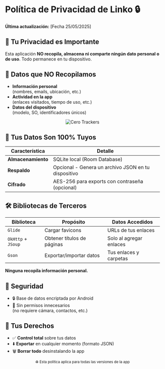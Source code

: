 # Política de Privacidad de Linko 🔒

**Última actualización:** [Fecha 25/05/2025]

## 📌 Tu Privacidad es Importante  
Esta aplicación **NO recopila, almacena ni comparte ningún dato personal o de uso**. Todo permanece en tu dispositivo.

## 🚫 Datos que NO Recopilamos
- **Información personal**  
  (nombres, emails, ubicación, etc.)
- **Actividad en la app**  
  (enlaces visitados, tiempo de uso, etc.)
- **Datos del dispositivo**  
  (modelo, SO, identificadores únicos)

<div align="center">
  <img src="https://img.shields.io/badge/0%20Trackers-100%25%20Privado-brightgreen" alt="Cero Trackers">
</div>

## 💾 Tus Datos Son 100% Tuyos
| Característica | Detalle |
|----------------|---------|
| **Almacenamiento** | SQLite local (Room Database) |
| **Respaldo** | Opcional - Genera un archivo JSON en tu dispositivo |
| **Cifrado** | AES-256 para exports con contraseña (opcional) |

## 🛠️ Bibliotecas de Terceros
| Biblioteca | Propósito | Datos Accedidos |
|------------|-----------|------------------|
| `Glide` | Cargar favicons | URLs de tus enlaces |
| `OkHttp` + `JSoup` | Obtener títulos de páginas | Solo al agregar enlaces |
| `Gson` | Exportar/importar datos | Tus enlaces y carpetas |

**Ninguna recopila información personal.**

## 🔐 Seguridad
- 🔒 Base de datos encriptada por Android
- 🚫 Sin permisos innecesarios  
  (no requiere cámara, contactos, etc.)

## 📜 Tus Derechos
- ✅ **Control total** sobre tus datos
- ⬇️ **Exportar** en cualquier momento (formato JSON)
- 🗑️ **Borrar todo** desinstalando la app

<div align="center">
  <sub>♻️ Esta política aplica para todas las versiones de la app</sub>
</div>
